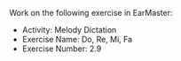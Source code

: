 Work on the following exercise in EarMaster:
- Activity: Melody Dictation
- Exercise Name: Do, Re, Mi, Fa
- Exercise Number: 2.9
